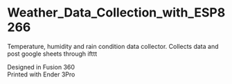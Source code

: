 # Weather_Data_Collection_with_ESP8266
Temperature, humidity and rain condition data collector. Collects data and post google sheets through ifttt

Designed in Fusion 360  
Printed with Ender 3Pro
